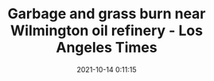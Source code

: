 ---
"title": "Garbage and grass burn near Wilmington oil refinery - Los Angeles Times"
"date": "2021-10-14 0:11:15"
"feed_name": "GOOGLENEWSINDUSTRIAL"
"feed_website": "https://news.google.com/search?q=industrial%2Bincident&hl=en-US&gl=US&ceid=US:en"
"feed_rss": "https://news.google.com/rss/search?q=industrial%2Bincident&hl=en-US&gl=US&ceid=US:en"
"link": "https://www.latimes.com/california/story/2021-10-13/garbage-and-grass-burn-near-wilmington-oil-refinery"
"source": "{'href': 'https://www.latimes.com', 'title': 'Los Angeles Times'}"
"file": "_posts/2021-1-1-a86930df116076717dacc4636e20eef8e48cc6f7.md"
"accident": "1"
"drilling": "1"
"dead": "0"
"injured": "0"
"arrested": "0"
"place": "unknown place"
"where": "unknown site"
"causes": "unknown"
"place_uri": "unknown place"
---